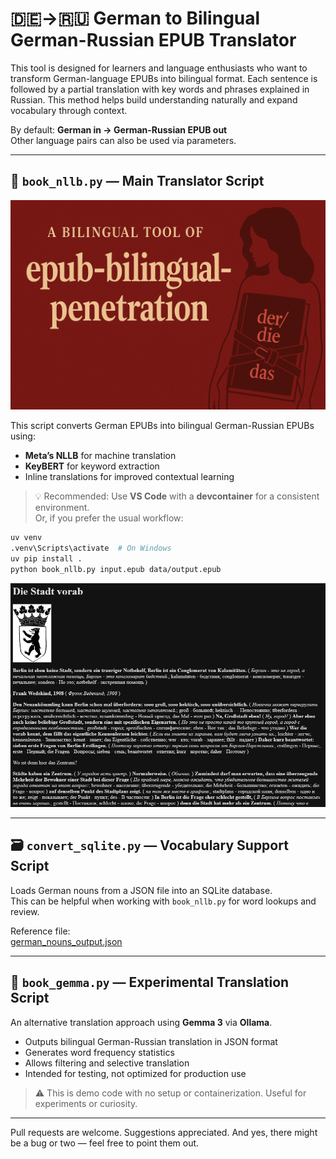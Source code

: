 # 🇩🇪→🇷🇺 German to Bilingual German-Russian EPUB Translator

This tool is designed for learners and language enthusiasts who want to transform German-language EPUBs into bilingual format. Each sentence is followed by a partial translation with key words and phrases explained in Russian. This method helps build understanding naturally and expand vocabulary through context.

By default: **German in → German-Russian EPUB out**  
Other language pairs can also be used via parameters.

---

## 📘 `book_nllb.py` — Main Translator Script

![epub-bilingual-penetration banner](banner.png)

This script converts German EPUBs into bilingual German-Russian EPUBs using:

- **Meta’s NLLB** for machine translation  
- **KeyBERT** for keyword extraction  
- Inline translations for improved contextual learning

> 💡 Recommended: Use **VS Code** with a **devcontainer** for a consistent environment.  
> Or, if you prefer the usual workflow:

```bash
uv venv
.venv\Scripts\activate  # On Windows
uv pip install .
python book_nllb.py input.epub data/output.epub
```

![Sample output of book_nllb.py](sample.png)

---

## 🗃️ `convert_sqlite.py` — Vocabulary Support Script

Loads German nouns from a JSON file into an SQLite database.  
This can be helpful when working with `book_nllb.py` for word lookups and review.

Reference file:  
[german_nouns_output.json](https://github.com/Hanttone/der-die-das-game/blob/master/data/german_nouns_output.json)


---

## 🤖 `book_gemma.py` — Experimental Translation Script

An alternative translation approach using **Gemma 3** via **Ollama**.

- Outputs bilingual German-Russian translation in JSON format
- Generates word frequency statistics
- Allows filtering and selective translation
- Intended for testing, not optimized for production use

> ⚠️ This is demo code with no setup or containerization. Useful for experiments or curiosity.

---

Pull requests are welcome. Suggestions appreciated. And yes, there might be a bug or two — feel free to point them out.

